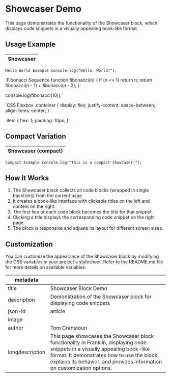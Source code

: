 # Showcaser Demo

This page demonstrates the functionality of the Showcaser block, which displays code snippets in a visually appealing book-like format.

## Usage Example

| Showcaser |
|-----------|

`Hello World Example
console.log("Hello, World!");`

`Fibonacci Sequence
function fibonacci(n) {
  if (n <= 1) return n;
  return fibonacci(n - 1) + fibonacci(n - 2);
}

console.log(fibonacci(10));`

`CSS Flexbox
.container {
  display: flex;
  justify-content: space-between;
  align-items: center;
}

.item {
  flex: 1;
  padding: 10px;
}`

## Compact Variation

| Showcaser (compact) |
|---------------------|

`Compact Example
console.log("This is a compact showcaser!");`

## How It Works

1. The Showcaser block collects all code blocks (wrapped in single backticks) from the current page.
2. It creates a book-like interface with clickable titles on the left and content on the right.
3. The first line of each code block becomes the title for that snippet.
4. Clicking a title displays the corresponding code snippet on the right page.
5. The block is responsive and adjusts its layout for different screen sizes.

## Customization

You can customize the appearance of the Showcaser block by modifying the CSS variables in your project's stylesheet. Refer to the README.md file for more details on available variables.

| metadata | |
|----------|--|
| title | Showcaser Block Demo |
| description | Demonstration of the Showcaser block for displaying code snippets |
| json-ld | article |
| image | |
| author | Tom Cranstoun |
| longdescription | This page showcases the Showcaser block functionality in Franklin, displaying code snippets in a visually appealing book-like format. It demonstrates how to use the block, explains its behavior, and provides information on customization options. |
